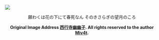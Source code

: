 ![](https://cdn.jsdelivr.net/gh/liucys/media-gallery/pc-images/1700721967752.webp)

<div align="center">願わくは花の下にて春死なん そのきさらぎの望月のころ</div>

**<div align="center">Original Image Address <a href="https://www.pixiv.net/artworks/60181142">西行寺幽幽子</a>. All rights reserved to the author <a href="https://www.pixiv.net/users/11246082">Miv4t</a>.</div>**

